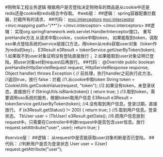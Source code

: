#购物车工程业务逻辑
根据用户是否登陆决定购物车的商品是从cookie中还是redis还是cookie和redis结合中存取。
#web层：
##逻辑：
spring容器配置拦截器，拦截所有的请求，
##代码：
<mvc:interceptors>
    <mvc:interceptor>
        <mvc:mapping path="/**"/>
        <bean class="cn.e3mall.cart.interceptor.LoginInterceptor"/>
    </mvc:interceptor>
</mvc:interceptors>
##逻辑：
实现org.springframework.web.servlet.HandlerInterceptor接口，
重写preHandle方法
从请求中取cookie，cookie中取token，
如果能取到token，调取sso单点登陆系统的service层接口方法，用token从redis获取user对象（token作为redis的key），
    E3Result e3Result = tokenService.getUserByToken(token);
1.如果取不到user对象证明没有登陆直接放行；
2.如果能取到user对象证明已登陆，把user对象set到request后再放行。
##代码：
@Override
public boolean preHandle(HttpServletRequest request, HttpServletResponse response, Object handler) throws Exception {
    // 前处理，执行handler之前执行此方法。
    //返回true，放行	false：拦截
    //1.从cookie中取token
    String token = CookieUtils.getCookieValue(request, "token");
    //2.如果没有token，未登录状态，直接放行
    if (StringUtils.isBlank(token)) {
        return true;
    }
    //3.取到token，需要调用sso系统的服务，根据token取用户信息
    E3Result e3Result = tokenService.getUserByToken(token);
    //4.没有取到用户信息。登录过期，直接放行。
    if (e3Result.getStatus() != 200) {
        return true;
    }
    //5.取到用户信息。登录状态。
    TbUser user = (TbUser) e3Result.getData();
    //6.把用户信息放到request中。只需要在Controller中判断request中是否包含user信息。放行
    request.setAttribute("user", user);
    return true;
}

#service层：
##逻辑：
从request中是否能获取user对象判断是否已登陆。
##代码：
//判断用户是否为登录状态
User user = (User) request.getAttribute("user");